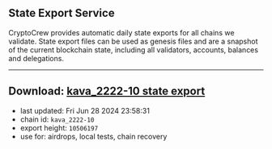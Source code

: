 ## State Export Service
CryptoCrew provides automatic daily state exports for all chains we validate. State export files can be used as genesis files and are a snapshot of the current blockchain state, including all validators, accounts, balances and delegations.

---
**Download: [kava_2222-10 state export](https://dl-eu2.ccvalidators.com/SERVICE/kava/kava_2222-10_export_10506197.json)**
---

- last updated: Fri Jun 28 2024 23:58:31
- chain id: `kava_2222-10`
- export height: `10506197`
- use for: airdrops, local tests, chain recovery
